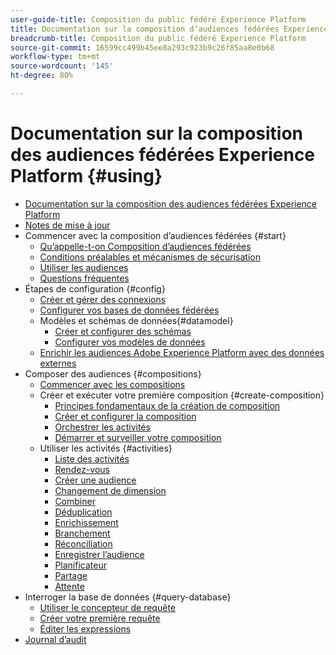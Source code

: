 ```yaml
---
user-guide-title: Composition du public fédéré Experience Platform
title: Documentation sur la composition d’audiences fédérées Experience Platform
breadcrumb-title: Composition du public fédéré Experience Platform
source-git-commit: 16599cc499b45ee8a293c923b9c26f85aa8e0b68
workflow-type: tm+mt
source-wordcount: '145'
ht-degree: 80%

---
```



# Documentation sur la composition des audiences fédérées Experience Platform {#using}

+ [Documentation sur la composition des audiences fédérées Experience Platform](home.md)
+ [Notes de mise à jour](start/release-notes.md)
+ Commencer avec la composition d’audiences fédérées {#start}
   + [Qu’appelle-t-on Composition d’audiences fédérées](start/get-started.md)
   + [Conditions préalables et mécanismes de sécurisation](start/access-prerequisites.md)
   + [Utiliser les audiences](start/audiences.md)
   + [Questions fréquentes](start/faq.md)
+ Étapes de configuration {#config}
   + [Créer et gérer des connexions](connections/connections.md)
   + [Configurer vos bases de données fédérées](connections/federated-db.md)
   + Modèles et schémas de données{#datamodel}
      + [Créer et configurer des schémas](customer/schemas.md)
      + [Configurer vos modèles de données](data-management/gs-models.md)
   + [Enrichir les audiences Adobe Experience Platform avec des données externes](connections/destinations.md)
+ Composer des audiences {#compositions}
   + [Commencer avec les compositions](compositions/gs-compositions.md)
   + Créer et exécuter votre première composition {#create-composition}
      + [Principes fondamentaux de la création de composition](compositions/gs-composition-creation.md)
      + [Créer et configurer la composition](compositions/create-composition.md)
      + [Orchestrer les activités](compositions/orchestrate-activities.md)
      + [Démarrer et surveiller votre composition](compositions/start-monitor-composition.md)
   + Utiliser les activités {#activities}
      + [Liste des activités](compositions/activities/about-activities.md)
      + [Rendez-vous](compositions/activities/and-join.md)
      + [Créer une audience](compositions/activities/build-audience.md)
      + [Changement de dimension](compositions/activities/change-dimension.md)
      + [Combiner](compositions/activities/combine.md)
      + [Déduplication](compositions/activities/deduplication.md)
      + [Enrichissement](compositions/activities/enrichment.md)
      + [Branchement](compositions/activities/fork.md)
      + [Réconciliation](compositions/activities/reconciliation.md)
      + [Enregistrer l’audience](compositions/activities/save-audience.md)
      + [Planificateur](compositions/activities/scheduler.md)
      + [Partage](compositions/activities/split.md)
      + [Attente](compositions/activities/wait.md)
+ Interroger la base de données {#query-database}
   + [Utiliser le concepteur de requête](query/query-modeler-overview.md)
   + [Créer votre première requête](query/build-query.md)
   + [Éditer les expressions](query/expression-editor.md)
+ [Journal d’audit](admin/audit-trail.md)
